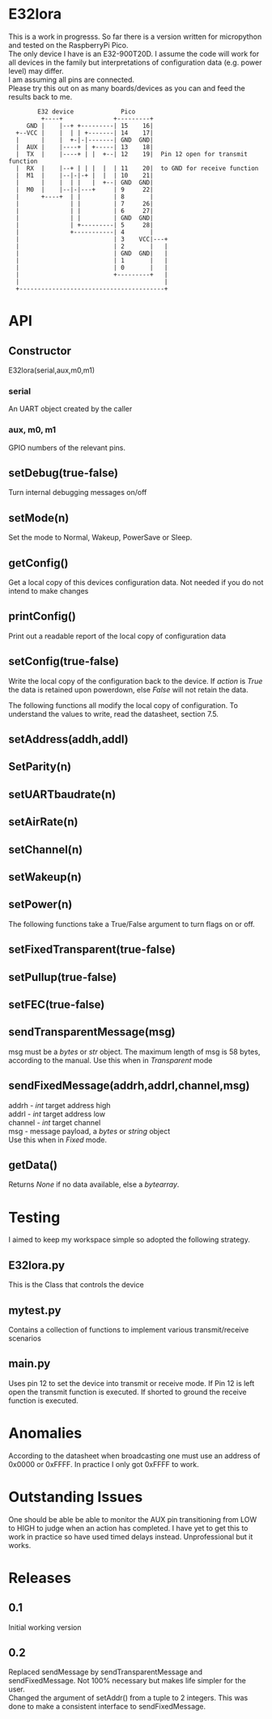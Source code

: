 # E32lora
This is a work in progresss. So far there is a version written for micropython and tested on the RaspberryPi Pico.  
The only device I have is an E32-900T20D. I assume the code will work for all devices in the family but interpretations of configuration data (e.g. power level) may differ.  
I am assuming all pins are connected.  
Please try this out on as many boards/devices as you can and feed the results back to me.
```
        E32 device             Pico      
         +----+              +---------+
     GND |    |--+ +---------| 15    16|
  +--VCC |    |  | | +-------| 14    17|  
  |      |    |  +-|-|-------| GND  GND|           
  |  AUX |    |----+ | +-----| 13    18|
  |  TX  |    |----+ | |  +--| 12    19|  Pin 12 open for transmit function
  |  RX  |    |--+ | | |  |  | 11    20|  to GND for receive function
  |  M1  |    |--|-|-+ |  |  | 10    21|
  |      |    |  | |   |  +--| GND  GND|  
  |  M0  |    |--|-|---+     | 9     22|
  |      +----+  | |         | 8       |
  |              | |         | 7     26|
  |              | |         | 6     27|
  |              | |         | GND  GND|  
  |              | +---------| 5     28|
  |              +-----------| 4       |
  |                          | 3    VCC|---+
  |                          | 2       |   |
  |                          | GND  GND|   |
  |                          | 1       |   |
  |                          | 0       |   |
  |                          +---------+   |
  |                                        |
  +----------------------------------------+
```
# API
## Constructor
E32lora(serial,aux,m0,m1)
### serial
An UART object created by the caller
### aux, m0, m1
GPIO numbers of the relevant pins.
## setDebug(true-false)
Turn internal debugging messages on/off
## setMode(n)
Set the mode to Normal, Wakeup, PowerSave or Sleep.
## getConfig()
Get a local copy of this devices configuration data. Not needed if you do not intend to make changes
## printConfig()
Print out a readable report of the local copy of configuration data
## setConfig(true-false)
Write the local copy of the configuration back to the device. If *action* is *True* the data is retained upon powerdown, else *False* will not retain the data.  

The following functions all modify the local copy of configuration. To understand the values to write, read the datasheet, section 7.5.  

## setAddress(addh,addl)
## SetParity(n)
## setUARTbaudrate(n)
## setAirRate(n)
## setChannel(n)
## setWakeup(n)
## setPower(n)

The following functions take a True/False argument to turn flags on or off.
## setFixedTransparent(true-false)
## setPullup(true-false)
## setFEC(true-false)

## sendTransparentMessage(msg)
msg must be a *bytes* or *str* object. The maximum length of msg is 58 bytes, according to the manual. Use this when in *Transparent* mode
## sendFixedMessage(addrh,addrl,channel,msg)
addrh - *int* target address high  
addrl - *int*  target address low  
channel - *int*  target channel  
msg - message payload, a *bytes* or *string* object  
Use this when in *Fixed* mode.
## getData()
Returns *None* if no data available, else a *bytearray*.
# Testing
I aimed to keep my workspace simple so adopted the following strategy.  
## E32lora.py
This is the Class that controls the device
## mytest.py
Contains a collection of functions to implement various transmit/receive scenarios
## main.py
Uses pin 12 to set the device into transmit or receive mode. If Pin 12 is left open the transmit function is executed. If shorted to
ground the receive function is executed.
# Anomalies
According to the datasheet when broadcasting one must use an address of 0x0000 or 0xFFFF. In practice I only got 0xFFFF to work.
# Outstanding Issues
One should be able be able to monitor the AUX pin transitioning from LOW to HIGH to judge when an action has completed. I have yet to get this to work in practice so have used timed delays instead. Unprofessional but it works.
# Releases
## 0.1
Initial working version
## 0.2
Replaced sendMessage by sendTransparentMessage and sendFixedMessage. Not 100% necessary but makes life simpler for the user.  
Changed the argument of setAddr() from a tuple to 2 integers. This was done to make a consistent interface to sendFixedMessage.  
